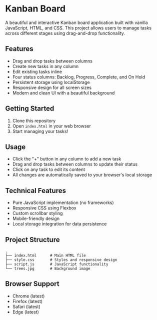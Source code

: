 # Kanban Board

A beautiful and interactive Kanban board application built with vanilla JavaScript, HTML, and CSS. This project allows users to manage tasks across different stages using drag-and-drop functionality.

## Features

- Drag and drop tasks between columns
- Create new tasks in any column
- Edit existing tasks inline
- Four status columns: Backlog, Progress, Complete, and On Hold
- Persistent storage using localStorage
- Responsive design for all screen sizes
- Modern and clean UI with a beautiful background

## Getting Started

1. Clone this repository
2. Open `index.html` in your web browser
3. Start managing your tasks!

## Usage

- Click the "+" button in any column to add a new task
- Drag and drop tasks between columns to update their status
- Click on any task to edit its content
- All changes are automatically saved to your browser's local storage

## Technical Features

- Pure JavaScript implementation (no frameworks)
- Responsive CSS using Flexbox
- Custom scrollbar styling
- Mobile-friendly design
- Local storage integration for data persistence

## Project Structure

```
.
├── index.html      # Main HTML file
├── style.css       # Styles and responsive design
├── script.js       # JavaScript functionality
└── trees.jpg       # Background image
```

## Browser Support

- Chrome (latest)
- Firefox (latest)
- Safari (latest)
- Edge (latest)